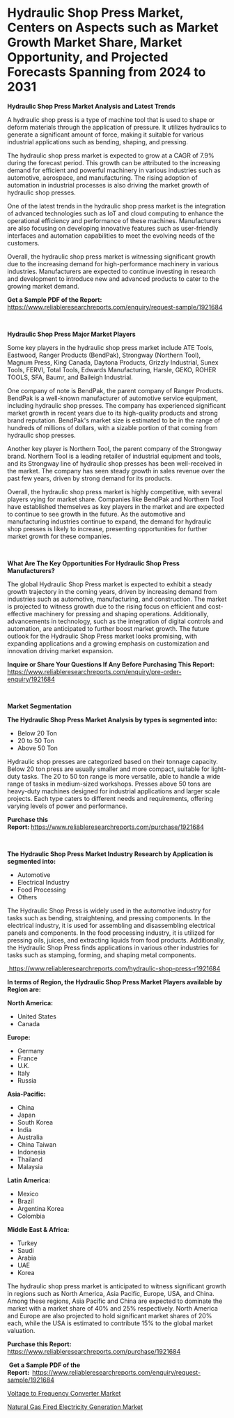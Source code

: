 <p><h1>Hydraulic Shop Press Market, Centers on Aspects such as Market Growth Market Share, Market Opportunity, and Projected Forecasts Spanning from 2024 to 2031</h1></p><p><strong>Hydraulic Shop Press Market Analysis and Latest Trends</strong></p>
<p><p>A hydraulic shop press is a type of machine tool that is used to shape or deform materials through the application of pressure. It utilizes hydraulics to generate a significant amount of force, making it suitable for various industrial applications such as bending, shaping, and pressing.</p><p>The hydraulic shop press market is expected to grow at a CAGR of 7.9% during the forecast period. This growth can be attributed to the increasing demand for efficient and powerful machinery in various industries such as automotive, aerospace, and manufacturing. The rising adoption of automation in industrial processes is also driving the market growth of hydraulic shop presses.</p><p>One of the latest trends in the hydraulic shop press market is the integration of advanced technologies such as IoT and cloud computing to enhance the operational efficiency and performance of these machines. Manufacturers are also focusing on developing innovative features such as user-friendly interfaces and automation capabilities to meet the evolving needs of the customers.</p><p>Overall, the hydraulic shop press market is witnessing significant growth due to the increasing demand for high-performance machinery in various industries. Manufacturers are expected to continue investing in research and development to introduce new and advanced products to cater to the growing market demand.</p></p>
<p><strong>Get a Sample PDF of the Report:&nbsp;</strong> <a href="https://www.reliableresearchreports.com/enquiry/request-sample/1921684">https://www.reliableresearchreports.com/enquiry/request-sample/1921684</a></p>
<p>&nbsp;</p>
<p><strong>Hydraulic Shop Press Major Market Players</strong></p>
<p><p>Some key players in the hydraulic shop press market include ATE Tools, Eastwood, Ranger Products (BendPak), Strongway (Northern Tool), Magnum Press, King Canada, Daytona Products, Grizzly Industrial, Sunex Tools, FERVI, Total Tools, Edwards Manufacturing, Harsle, GEKO, ROHER TOOLS, SFA, Baumr, and Baileigh Industrial.</p><p>One company of note is BendPak, the parent company of Ranger Products. BendPak is a well-known manufacturer of automotive service equipment, including hydraulic shop presses. The company has experienced significant market growth in recent years due to its high-quality products and strong brand reputation. BendPak's market size is estimated to be in the range of hundreds of millions of dollars, with a sizable portion of that coming from hydraulic shop presses.</p><p>Another key player is Northern Tool, the parent company of the Strongway brand. Northern Tool is a leading retailer of industrial equipment and tools, and its Strongway line of hydraulic shop presses has been well-received in the market. The company has seen steady growth in sales revenue over the past few years, driven by strong demand for its products.</p><p>Overall, the hydraulic shop press market is highly competitive, with several players vying for market share. Companies like BendPak and Northern Tool have established themselves as key players in the market and are expected to continue to see growth in the future. As the automotive and manufacturing industries continue to expand, the demand for hydraulic shop presses is likely to increase, presenting opportunities for further market growth for these companies.</p></p>
<p>&nbsp;</p>
<p><strong>What Are The Key Opportunities For Hydraulic Shop Press Manufacturers?</strong></p>
<p><p>The global Hydraulic Shop Press market is expected to exhibit a steady growth trajectory in the coming years, driven by increasing demand from industries such as automotive, manufacturing, and construction. The market is projected to witness growth due to the rising focus on efficient and cost-effective machinery for pressing and shaping operations. Additionally, advancements in technology, such as the integration of digital controls and automation, are anticipated to further boost market growth. The future outlook for the Hydraulic Shop Press market looks promising, with expanding applications and a growing emphasis on customization and innovation driving market expansion.</p></p>
<p><strong>Inquire or Share Your Questions If Any Before Purchasing This Report:</strong> <a href="https://www.reliableresearchreports.com/enquiry/pre-order-enquiry/1921684">https://www.reliableresearchreports.com/enquiry/pre-order-enquiry/1921684</a></p>
<p>&nbsp;</p>
<p><strong>Market Segmentation</strong></p>
<p><strong>The Hydraulic Shop Press Market Analysis by types is segmented into:</strong></p>
<p><ul><li>Below 20 Ton</li><li>20 to 50 Ton</li><li>Above 50 Ton</li></ul></p>
<p><p>Hydraulic shop presses are categorized based on their tonnage capacity. Below 20 ton press are usually smaller and more compact, suitable for light-duty tasks. The 20 to 50 ton range is more versatile, able to handle a wide range of tasks in medium-sized workshops. Presses above 50 tons are heavy-duty machines designed for industrial applications and larger scale projects. Each type caters to different needs and requirements, offering varying levels of power and performance.</p></p>
<p><strong>Purchase this Report:&nbsp;</strong><a href="https://www.reliableresearchreports.com/purchase/1921684">https://www.reliableresearchreports.com/purchase/1921684</a></p>
<p>&nbsp;</p>
<p><strong>The Hydraulic Shop Press Market Industry Research by Application is segmented into:</strong></p>
<p><ul><li>Automotive</li><li>Electrical Industry</li><li>Food Processing</li><li>Others</li></ul></p>
<p><p>The Hydraulic Shop Press is widely used in the automotive industry for tasks such as bending, straightening, and pressing components. In the electrical industry, it is used for assembling and disassembling electrical panels and components. In the food processing industry, it is utilized for pressing oils, juices, and extracting liquids from food products. Additionally, the Hydraulic Shop Press finds applications in various other industries for tasks such as stamping, forming, and shaping metal components.</p></p>
<p><a href="https://www.reliableresearchreports.com/hydraulic-shop-press-r1921684">&nbsp;https://www.reliableresearchreports.com/hydraulic-shop-press-r1921684</a></p>
<p><strong>In terms of Region, the Hydraulic Shop Press Market Players available by Region are:</strong></p>
<p>
    <p> <strong> North America: </strong>
        <ul>
            <li>United States</li>
            <li>Canada</li>
        </ul>
        </p> 
    <p> <strong> Europe: </strong>
        <ul>
            <li>Germany</li>
            <li>France</li>
            <li>U.K.</li>
            <li>Italy</li>
            <li>Russia</li>
        </ul>
        </p> 
    <p> <strong> Asia-Pacific: </strong>
        <ul>
            <li>China</li>
            <li>Japan</li>
            <li>South Korea</li>
            <li>India</li>
            <li>Australia</li>
            <li>China Taiwan</li>
            <li>Indonesia</li>
            <li>Thailand</li>
            <li>Malaysia</li>
        </ul>
        </p> 
    <p> <strong> Latin America: </strong>
        <ul>
            <li>Mexico</li>
            <li>Brazil</li>
            <li>Argentina Korea</li>
            <li>Colombia</li>
        </ul>
        </p> 
    <p> <strong> Middle East & Africa: </strong>
        <ul>
            <li>Turkey</li>
            <li>Saudi</li>
            <li>Arabia</li>
            <li>UAE</li>
            <li>Korea</li>
        </ul>
    </p>
    </p>
<p><p>The hydraulic shop press market is anticipated to witness significant growth in regions such as North America, Asia Pacific, Europe, USA, and China. Among these regions, Asia Pacific and China are expected to dominate the market with a market share of 40% and 25% respectively. North America and Europe are also projected to hold significant market shares of 20% each, while the USA is estimated to contribute 15% to the global market valuation.</p></p>
<p><strong>Purchase this Report: </strong><a href="https://www.reliableresearchreports.com/purchase/1921684">https://www.reliableresearchreports.com/purchase/1921684</a></p>
<p>&nbsp;<strong>Get a Sample PDF of the Report:&nbsp;&nbsp;</strong><a href="https://www.reliableresearchreports.com/enquiry/request-sample/1921684">https://www.reliableresearchreports.com/enquiry/request-sample/1921684</a></p>
<p><strong></strong></p>
<p><p><a href="https://github.com/khelifsolo/Market-Research-Report-List-1/blob/main/voltage-to-frequency-converter-market.md">Voltage to Frequency Converter Market</a></p><p><a href="https://github.com/JoshuaPetersxXd/Market-Research-Report-List-1/blob/main/natural-gas-fired-electricity-generation-market.md">Natural Gas Fired Electricity Generation Market</a></p></p>